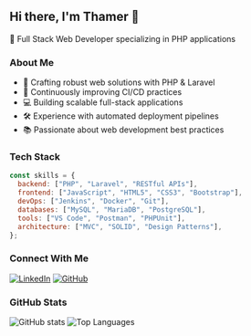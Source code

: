 ## Hi there, I'm Thamer 👋

🚀 Full Stack Web Developer specializing in PHP applications

### About Me

- 🔭 Crafting robust web solutions with PHP & Laravel
- 🌱 Continuously improving CI/CD practices
- 💻 Building scalable full-stack applications
- 🛠️ Experience with automated deployment pipelines
- 📚 Passionate about web development best practices

### Tech Stack

```javascript
const skills = {
  backend: ["PHP", "Laravel", "RESTful APIs"],
  frontend: ["JavaScript", "HTML5", "CSS3", "Bootstrap"],
  devOps: ["Jenkins", "Docker", "Git"],
  databases: ["MySQL", "MariaDB", "PostgreSQL"],
  tools: ["VS Code", "Postman", "PHPUnit"],
  architecture: ["MVC", "SOLID", "Design Patterns"],
};
```

### Connect With Me

[![LinkedIn](https://img.shields.io/badge/LinkedIn-0077B5?style=flat&logo=linkedin&logoColor=white)](https://linkedin.com/in/thameraljuhani)
[![GitHub](https://img.shields.io/badge/GitHub-100000?style=flat&logo=github&logoColor=white)](https://github.com/ThamerAljuhani)

### GitHub Stats

![GitHub stats](https://github-readme-stats.vercel.app/api?username=ThamerAljuhani&show_icons=true&theme=dark)
![Top Languages](https://github-readme-stats.vercel.app/api/top-langs/?username=ThamerAljuhani&layout=compact&theme=dark)
